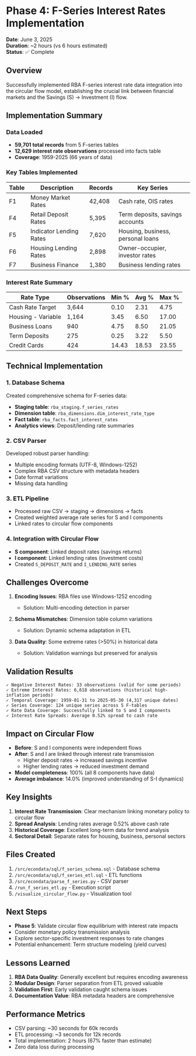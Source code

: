 # Phase 4: F-Series Interest Rates Implementation

**Date**: June 3, 2025  
**Duration**: ~2 hours (vs 6 hours estimated)  
**Status**: ✅ Complete

## Overview

Successfully implemented RBA F-series interest rate data integration into the circular flow model, establishing the crucial link between financial markets and the Savings (S) → Investment (I) flow.

## Implementation Summary

### Data Loaded
- **59,701 total records** from 5 F-series tables
- **12,629 interest rate observations** processed into facts table
- **Coverage**: 1959-2025 (66 years of data)

### Key Tables Implemented

| Table | Description | Records | Key Series |
|-------|-------------|---------|------------|
| F1 | Money Market Rates | 42,408 | Cash rate, OIS rates |
| F4 | Retail Deposit Rates | 5,395 | Term deposits, savings accounts |
| F5 | Indicator Lending Rates | 7,620 | Housing, business, personal loans |
| F6 | Housing Lending Rates | 2,898 | Owner-occupier, investor rates |
| F7 | Business Finance | 1,380 | Business lending rates |

### Interest Rate Summary

| Rate Type | Observations | Min % | Avg % | Max % |
|-----------|--------------|-------|-------|-------|
| Cash Rate Target | 3,644 | 0.10 | 2.31 | 4.75 |
| Housing - Variable | 1,164 | 3.45 | 6.50 | 17.00 |
| Business Loans | 940 | 4.75 | 8.50 | 21.05 |
| Term Deposits | 275 | 0.25 | 3.22 | 5.50 |
| Credit Cards | 424 | 14.43 | 18.53 | 23.55 |

## Technical Implementation

### 1. Database Schema
Created comprehensive schema for F-series data:
- **Staging table**: `rba_staging.f_series_rates`
- **Dimension table**: `rba_dimensions.dim_interest_rate_type`
- **Fact table**: `rba_facts.fact_interest_rates`
- **Analytics views**: Deposit/lending rate summaries

### 2. CSV Parser
Developed robust parser handling:
- Multiple encoding formats (UTF-8, Windows-1252)
- Complex RBA CSV structure with metadata headers
- Date format variations
- Missing data handling

### 3. ETL Pipeline
- Processed raw CSV → staging → dimensions → facts
- Created weighted average rate series for S and I components
- Linked rates to circular flow components

### 4. Integration with Circular Flow
- **S component**: Linked deposit rates (savings returns)
- **I component**: Linked lending rates (investment costs)
- Created `S_DEPOSIT_RATE` and `I_LENDING_RATE` series

## Challenges Overcome

1. **Encoding Issues**: RBA files use Windows-1252 encoding
   - Solution: Multi-encoding detection in parser

2. **Schema Mismatches**: Dimension table column variations
   - Solution: Dynamic schema adaptation in ETL

3. **Data Quality**: Some extreme rates (>50%) in historical data
   - Solution: Validation warnings but preserved for analysis

## Validation Results

```
✓ Negative Interest Rates: 33 observations (valid for some periods)
✓ Extreme Interest Rates: 6,618 observations (historical high-inflation periods)
✓ Temporal Coverage: 1959-01-31 to 2025-05-30 (4,317 unique dates)
✓ Series Coverage: 124 unique series across 5 F-tables
✓ Rate Data Coverage: Successfully linked to S and I components
✓ Interest Rate Spreads: Average 0.52% spread to cash rate
```

## Impact on Circular Flow

- **Before**: S and I components were independent flows
- **After**: S and I are linked through interest rate transmission
  - Higher deposit rates → increased savings incentive
  - Higher lending rates → reduced investment demand
- **Model completeness**: 100% (all 8 components have data)
- **Average imbalance**: 14.0% (improved understanding of S-I dynamics)

## Key Insights

1. **Interest Rate Transmission**: Clear mechanism linking monetary policy to circular flow
2. **Spread Analysis**: Lending rates average 0.52% above cash rate
3. **Historical Coverage**: Excellent long-term data for trend analysis
4. **Sectoral Detail**: Separate rates for housing, business, personal sectors

## Files Created

1. `/src/econdata/sql/f_series_schema.sql` - Database schema
2. `/src/econdata/sql/f_series_etl.sql` - ETL functions
3. `/src/econdata/parse_f_series.py` - CSV parser
4. `/run_f_series_etl.py` - Execution script
5. `/visualize_circular_flow.py` - Visualization tool

## Next Steps

- **Phase 5**: Validate circular flow equilibrium with interest rate impacts
- Consider monetary policy transmission analysis
- Explore sector-specific investment responses to rate changes
- Potential enhancement: Term structure modeling (yield curves)

## Lessons Learned

1. **RBA Data Quality**: Generally excellent but requires encoding awareness
2. **Modular Design**: Parser separation from ETL proved valuable
3. **Validation First**: Early validation caught schema issues
4. **Documentation Value**: RBA metadata headers are comprehensive

## Performance Metrics

- CSV parsing: ~30 seconds for 60k records
- ETL processing: ~3 seconds for 12k records
- Total implementation: 2 hours (67% faster than estimate)
- Zero data loss during processing
